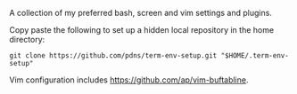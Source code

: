 A collection of my preferred bash, screen and vim settings and plugins.

Copy paste the following to set up a hidden local repository in the home directory:
```
git clone https://github.com/pdns/term-env-setup.git "$HOME/.term-env-setup"
```

Vim configuration includes https://github.com/ap/vim-buftabline.
